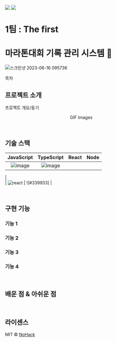 <img src="https://img.shields.io/badge/javascript-F7DF1E?style=for-the-badge&logo=javascript&logoColor=black">
<img src="https://img.shields.io/badge/aws-232F3E?style=for-the-badge&logo=aws&logoColor=white">



# 1팀 : The first

# 마라톤대회 기록 관리 시스템 🏃

![스크린샷 2023-06-16 095736](https://github.com/cs-devops-bootcamp/devops-04-Final-Team1/assets/126463087/9ac0be0e-6643-413f-988d-10596a0a9fb9)


목차

## 프로젝트 소개

<p align="justify">
프로젝트 개요/동기
</p>

<p align="center">
GIF Images
</p>

<br>

## 기술 스택

| JavaScript | TypeScript |  React   |  Node   |
| :--------: | :--------: | :------: | :-----: |
|   ![image](https://github.com/cs-devops-bootcamp/devops-04-Final-Team1/assets/127801771/bac3a093-3a37-47f2-ba35-2049a43e7057) | ![image](https://github.com/cs-devops-bootcamp/devops-04-Final-Team1/assets/127801771/14c2c807-9184-49d9-ac3e-3fb8613e7eb6) |
   |   
    | ![react] | ![#339933] |

<br>

## 구현 기능

### 기능 1

### 기능 2

### 기능 3

### 기능 4

<br>

## 배운 점 & 아쉬운 점

<p align="justify">

</p>

<br>

## 라이센스

MIT &copy; [NoHack](mailto:lbjp114@gmail.com)

<!-- Stack Icon Refernces -->

[js]: /images/stack/javascript.svg
[ts]: /images/stack/typescript.svg
[react]: /images/stack/react.svg
[node]: /images/stack/node.svg
